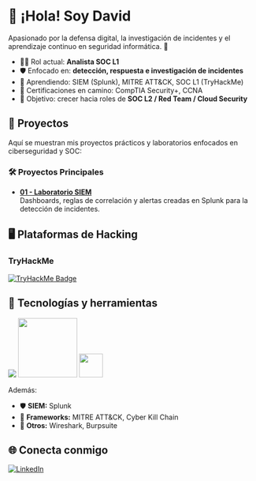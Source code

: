 # 👋 ¡Hola! Soy David
 
Apasionado por la defensa digital, la investigación de incidentes y el aprendizaje continuo en seguridad informática. 🚀  

- 👨‍💻 Rol actual: **Analista SOC L1**  
- 🛡️ Enfocado en: **detección, respuesta e investigación de incidentes**  
- 🌱 Aprendiendo: SIEM (Splunk), MITRE ATT&CK, SOC L1 (TryHackMe)
- 📜 Certificaciones en camino: CompTIA Security+, CCNA
- 🎯 Objetivo: crecer hacia roles de **SOC L2 / Red Team / Cloud Security**  

## 📂 Proyectos

Aquí se muestran mis proyectos prácticos y laboratorios enfocados en ciberseguridad y SOC:

### 🛠️ Proyectos Principales
- **[01 - Laboratorio SIEM](https://github.com/david-garcia-sec/SOC-Portfolio---David-Garcia/tree/main/Proyectos/01-Laboratorio-SIEM)**  
  Dashboards, reglas de correlación y alertas creadas en Splunk para la detección de incidentes.  



## 🖥️ Plataformas de Hacking

### TryHackMe
[![TryHackMe Badge](https://tryhackme-badges.s3.amazonaws.com/r4men.png?refresh=1)](https://tryhackme.com/p/r4men)


## 🔧 Tecnologías y herramientas
<p>
<img src="https://skillicons.dev/icons?i=windows,powershell,linux,bash" />
<img src="https://logos-world.net/wp-content/uploads/2022/11/Splunk-Emblem.png" width="120" />
<img src="https://cdn.simpleicons.org/wireshark/1679A7" width="48" />




</p>

Además:  
- 🛡️ **SIEM:** Splunk 
- 🔎 **Frameworks:** MITRE ATT&CK, Cyber Kill Chain  
- 🧰 **Otros:** Wireshark, Burpsuite 


## 🌐 Conecta conmigo
[![LinkedIn](https://img.shields.io/badge/LinkedIn-0A66C2?style=for-the-badge&logo=linkedin&logoColor=white)](https://www.linkedin.com/in/david-garcia-sec/)


